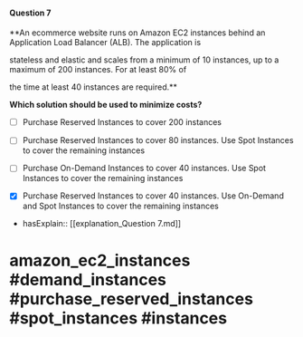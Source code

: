 #### Question  7

**An ecommerce website runs on Amazon EC2 instances behind an Application Load Balancer (ALB). The application is

stateless and elastic and scales from a minimum of 10 instances, up to a maximum of 200 instances. For at least 80% of

the time at least 40 instances are required.**

**Which solution should be used to minimize costs?**

- [ ] Purchase Reserved Instances to cover 200 instances

- [ ] Purchase Reserved Instances to cover 80 instances. Use Spot Instances to cover the remaining instances

- [ ] Purchase On-Demand Instances to cover 40 instances. Use Spot Instances to cover the remaining instances

- [x] Purchase Reserved Instances to cover 40 instances. Use On-Demand and Spot Instances to cover the remaining instances

- hasExplain:: [[explanation_Question  7.md]]

# amazon_ec2_instances #demand_instances #purchase_reserved_instances #spot_instances #instances
